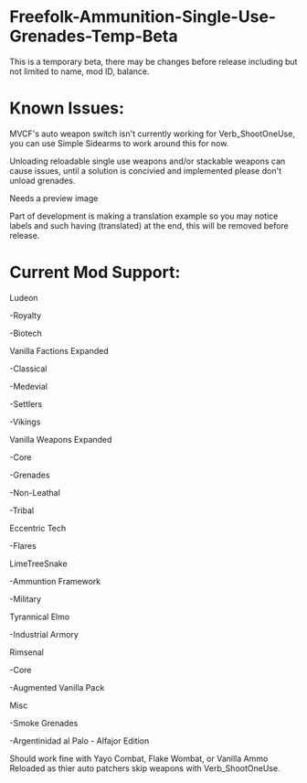 # Freefolk-Ammunition-Single-Use-Grenades-Temp-Beta

This is a temporary beta, there may be changes before release including but not limited to name, mod ID, balance.

# Known Issues:

MVCF's auto weapon switch isn't currently working for Verb_ShootOneUse, you can use Simple Sidearms to work around this for now.

Unloading reloadable single use weapons and/or stackable weapons can cause issues, until a solution is concivied and implemented please don't unload grenades.

Needs a preview image

Part of development is making a translation example so you may notice labels and such having (translated) at the end, this will be removed before release.

# Current Mod Support:

Ludeon

-Royalty

-Biotech

Vanilla Factions Expanded

-Classical

-Medevial

-Settlers

-Vikings

Vanilla Weapons Expanded

-Core

-Grenades

-Non-Leathal

-Tribal

Eccentric Tech

-Flares

LimeTreeSnake

-Ammuntion Framework

-Military

Tyrannical Elmo

-Industrial Armory

Rimsenal

-Core

-Augmented Vanilla Pack

Misc

-Smoke Grenades

-Argentinidad al Palo - Alfajor Edition

Should work fine with Yayo Combat, Flake Wombat, or Vanilla Ammo Reloaded as thier auto patchers skip weapons with Verb_ShootOneUse.
